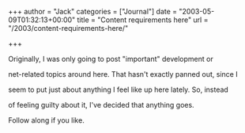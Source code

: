 +++
author = "Jack"
categories = ["Journal"]
date = "2003-05-09T01:32:13+00:00"
title = "Content requirements here"
url = "/2003/content-requirements-here/"

+++

Originally, I was only going to post "important" development or
  

  
net-related topics around here. That hasn't exactly panned out, since I
  

  
seem to put just about anything I feel like up here lately. So, instead
  

  
of feeling guilty about it, I've decided that anything goes.

Follow along if you like.